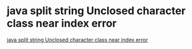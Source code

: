 # java split string Unclosed character class near index error
[java split string Unclosed character class near index error](https://aiwithcloud.com/2022/09/16/java_split_string_unclosed_character_class_near_index_error/)